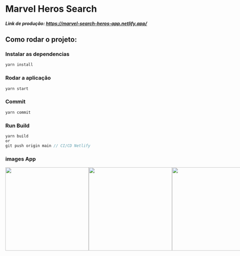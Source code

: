 # Marvel Heros Search

##### Link de produção: https://marvel-search-heros-app.netlify.app/

## Como rodar o projeto:

### Instalar as dependencias
`````js
yarn install
`````

### Rodar a aplicação
`````js
yarn start
`````

### Commit

`````js
yarn commit
`````

### Run Build

`````js
yarn build
or
git push origin main // CI/CD Netlify
`````

### images App

<div style="display: flex;flex-direction: row;">
  <image src="./assets/image1.png" style="width: 260px">
  <image src="./assets/image2.png" style="width: 260px">
  <image src="./assets/image3.png" style="width: 260px">
  <image src="./assets/image4.png" style="width: 260px">
</div>
